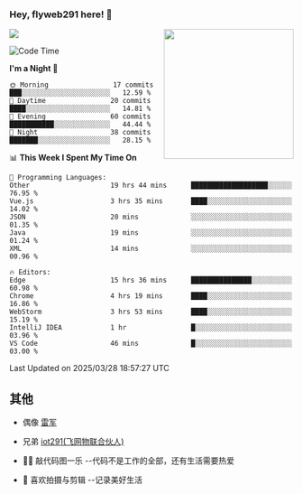 ### Hey, flyweb291 here! 👋

![](https://metrics.lecoq.io/cherry291?template=classic&config.timezone=Asia%2FShanghai)
<img align='right' src="https://media.giphy.com/media/M9gbBd9nbDrOTu1Mqx/giphy.gif" width="230">
<!-- ![](https://github-readme-stats-ouuan.vercel.app/api?username=flyweb291&theme=dark&show_icons=true) -->

<!--START_SECTION:waka-->
![Code Time](http://img.shields.io/badge/Code%20Time-1%2C051%20hrs%203%20mins-blue)

**I'm a Night 🦉** 

```text
🌞 Morning                17 commits          ███░░░░░░░░░░░░░░░░░░░░░░   12.59 % 
🌆 Daytime                20 commits          ████░░░░░░░░░░░░░░░░░░░░░   14.81 % 
🌃 Evening                60 commits          ███████████░░░░░░░░░░░░░░   44.44 % 
🌙 Night                  38 commits          ███████░░░░░░░░░░░░░░░░░░   28.15 % 
```


📊 **This Week I Spent My Time On** 

```text
💬 Programming Languages: 
Other                    19 hrs 44 mins      ███████████████████░░░░░░   76.95 % 
Vue.js                   3 hrs 35 mins       ████░░░░░░░░░░░░░░░░░░░░░   14.02 % 
JSON                     20 mins             ░░░░░░░░░░░░░░░░░░░░░░░░░   01.35 % 
Java                     19 mins             ░░░░░░░░░░░░░░░░░░░░░░░░░   01.24 % 
XML                      14 mins             ░░░░░░░░░░░░░░░░░░░░░░░░░   00.96 % 

🔥 Editors: 
Edge                     15 hrs 36 mins      ███████████████░░░░░░░░░░   60.98 % 
Chrome                   4 hrs 19 mins       ████░░░░░░░░░░░░░░░░░░░░░   16.86 % 
WebStorm                 3 hrs 53 mins       ████░░░░░░░░░░░░░░░░░░░░░   15.19 % 
IntelliJ IDEA            1 hr                █░░░░░░░░░░░░░░░░░░░░░░░░   03.96 % 
VS Code                  46 mins             █░░░░░░░░░░░░░░░░░░░░░░░░   03.00 % 
```


 Last Updated on 2025/03/28 18:57:27 UTC
<!--END_SECTION:waka-->

<!--
**flyweb291/数字游牧人** is a ✨ _special_ ✨ repository because its `README.md` (this file) appears on your GitHub profile.

Here are some ideas to get you started:

- 🔭 I’m currently working on ...
- 🌱 I’m currently learning ...
- 👯 I’m looking to collaborate on ...
- 🤔 I’m looking for help with ...
- 💬 Ask me about ...
- 📫 How to reach me: ...
- 😄 Pronouns: ...
- ⚡ Fun fact: ...
-->

 ## 其他
 
- 偶像 [雷军](https://weibo.com/u/1749127163)
- 兄弟 [iot291(飞网物联合伙人)](https://github.com/iot291)

- 👨‍💻 敲代码图一乐    --代码不是工作的全部，还有生活需要热爱
- 🎥 喜欢拍摄与剪辑  --记录美好生活
